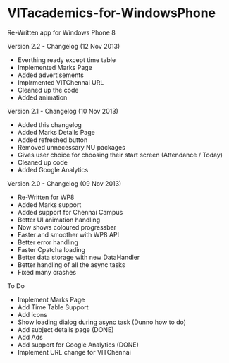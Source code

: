 VITacademics-for-WindowsPhone
=============================

Re-Written app for Windows Phone 8

Version 2.2 - Changelog (12 Nov 2013)
- Everthing ready except time table
- Implemented Marks Page
- Added advertisements
- Implrmented VITChennai URL
- Cleaned up the code
- Added animation

Version 2.1 - Changelog (10 Nov 2013)
- Added this changelog
- Added Marks Details Page
- Added refreshed button
- Removed unnecessary NU packages
- Gives user choice for choosing their start screen (Attendance / Today)
- Cleaned up code
- Added Google Analytics

Version 2.0 - Changelog (09 Nov 2013)
- Re-Written for WP8
- Added Marks support
- Added support for Chennai Campus
- Better UI animation handling
- Now shows coloured progressbar
- Faster and smoother with WP8 API
- Better error handling
- Faster Cpatcha loading
- Better data storage with new DataHandler
- Better handling of all the async tasks
- Fixed many crashes

To Do
- Implement Marks Page
- Add Time Table Support
- Add icons
- Show loading dialog during async task (Dunno how to do)
- Add subject details page (DONE)
- Add Ads
- Add support for Google Analytics (DONE)
- Implement URL change for VITChennai